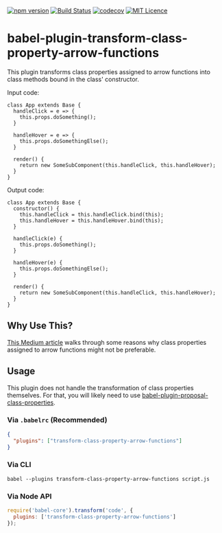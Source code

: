 [![npm version](https://badge.fury.io/js/babel-plugin-transform-class-property-arrow-functions.svg)](https://badge.fury.io/js/babel-plugin-transform-class-property-arrow-functions)
[![Build Status](https://travis-ci.com/louisscruz/babel-plugin-transform-class-property-arrow-functions.svg?branch=master)](https://travis-ci.com/louisscruz/babel-plugin-transform-class-property-arrow-functions)
[![codecov](https://codecov.io/gh/louisscruz/babel-plugin-transform-class-property-arrow-functions/branch/master/graph/badge.svg)](https://codecov.io/gh/louisscruz/babel-plugin-transform-class-property-arrow-functions)
[![MIT Licence](https://badges.frapsoft.com/os/mit/mit.svg?v=103)](https://opensource.org/licenses/mit-license.php)

# babel-plugin-transform-class-property-arrow-functions

This plugin transforms class properties assigned to arrow functions into class methods bound in the class' constructor.

Input code:

```
class App extends Base {
  handleClick = e => {
    this.props.doSomething();
  }

  handleHover = e => {
    this.props.doSomethingElse();
  }

  render() {
    return new SomeSubComponent(this.handleClick, this.handleHover);
  }
}
```

Output code:

```
class App extends Base {
  constructor() {
    this.handleClick = this.handleClick.bind(this);
    this.handleHover = this.handleHover.bind(this);
  }

  handleClick(e) {
    this.props.doSomething();
  }

  handleHover(e) {
    this.props.doSomethingElse();
  }

  render() {
    return new SomeSubComponent(this.handleClick, this.handleHover);
  }
}
```

## Why Use This?

[This Medium article](https://medium.com/@charpeni/arrow-functions-in-class-properties-might-not-be-as-great-as-we-think-3b3551c440b1) walks through some reasons why class properties assigned to arrow functions might not be preferable.

## Usage

This plugin does not handle the transformation of class properties themselves.
For that, you will likely need to use [babel-plugin-proposal-class-properties](https://babeljs.io/docs/en/babel-plugin-proposal-class-properties).

### Via `.babelrc` (Recommended)

```json
{
  "plugins": ["transform-class-property-arrow-functions"]
}
```

### Via CLI

```shell
babel --plugins transform-class-property-arrow-functions script.js
```

### Via Node API

```js
require('babel-core').transform('code', {
  plugins: ['transform-class-property-arrow-functions']
});
```
